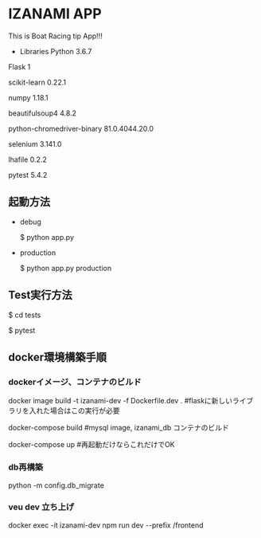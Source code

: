 # IZANAMI APP

This is Boat Racing tip App!!!

* Libraries
Python 3.6.7

Flask 1

scikit-learn 0.22.1

numpy 1.18.1

beautifulsoup4 4.8.2

python-chromedriver-binary 81.0.4044.20.0

selenium 3.141.0

lhafile 0.2.2

pytest 5.4.2

## 起動方法

* debug

    $ python app.py

* production

    $ python app.py production

## Test実行方法

$ cd tests

$ pytest

## docker環境構築手順

### dockerイメージ、コンテナのビルド

docker image build -t izanami-dev -f Dockerfile.dev . #flaskに新しいライブラリを入れた場合はこの実行が必要

docker-compose build #mysql image, izanami_db コンテナのビルド

docker-compose up #再起動だけならこれだけでOK

### db再構築

python -m config.db_migrate

### veu dev 立ち上げ

docker exec -it izanami-dev npm run dev --prefix /frontend

